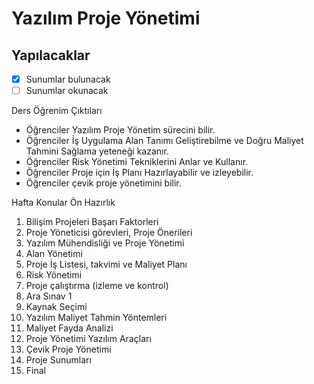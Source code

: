 # Yazılım Proje Yönetimi

## Yapılacaklar

- [x] Sunumlar bulunacak
- [ ] Sunumlar okunacak

Ders Öğrenim Çıktıları

- Öğrenciler Yazılım Proje Yönetim sürecini bilir.
- Öğrenciler İş Uygulama Alan Tanımı Geliştirebilme ve Doğru Maliyet Tahmini Sağlama yeteneği kazanır.
- Öğrenciler Risk Yönetimi Tekniklerini Anlar ve Kullanır.
- Öğrenciler Proje için İş Planı Hazırlayabilir ve izleyebilir.
- Öğrenciler çevik proje yönetimini bilir.

Hafta Konular Ön Hazırlık

1. Bilişim Projeleri Başarı Faktorleri
2. Proje Yöneticisi görevleri, Proje Önerileri
3. Yazılım Mühendisliği ve Proje Yönetimi
4. Alan Yönetimi
5. Proje İş Listesi, takvimi ve Maliyet Planı
6. Risk Yönetimi
7. Proje çalıştırma (izleme ve kontrol)
8. Ara Sınav 1
9. Kaynak Seçimi
10. Yazılım Maliyet Tahmin Yöntemleri
11. Maliyet Fayda Analizi
12. Proje Yönetimi Yazılım Araçları
13. Çevik Proje Yönetimi
14. Proje Sunumları
15. Final

